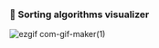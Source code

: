 ### 🔴 Sorting algorithms visualizer


![ezgif com-gif-maker(1)](https://user-images.githubusercontent.com/51100407/180624113-2495b6bc-fa93-42cb-828c-c701097d19b5.gif)
